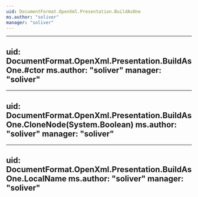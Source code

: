 ```yaml
---
uid: DocumentFormat.OpenXml.Presentation.BuildAsOne
ms.author: "soliver"
manager: "soliver"
---
```


---
uid: DocumentFormat.OpenXml.Presentation.BuildAsOne.#ctor
ms.author: "soliver"
manager: "soliver"
---

---
uid: DocumentFormat.OpenXml.Presentation.BuildAsOne.CloneNode(System.Boolean)
ms.author: "soliver"
manager: "soliver"
---

---
uid: DocumentFormat.OpenXml.Presentation.BuildAsOne.LocalName
ms.author: "soliver"
manager: "soliver"
---
